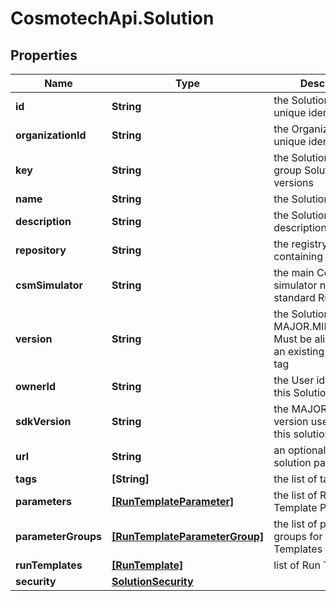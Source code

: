 # CosmotechApi.Solution

## Properties

Name | Type | Description | Notes
------------ | ------------- | ------------- | -------------
**id** | **String** | the Solution version unique identifier | [optional] [readonly] 
**organizationId** | **String** | the Organization unique identifier | [optional] [readonly] 
**key** | **String** | the Solution key which group Solution versions | [optional] 
**name** | **String** | the Solution name | [optional] 
**description** | **String** | the Solution description | [optional] 
**repository** | **String** | the registry repository containing the image | [optional] 
**csmSimulator** | **String** | the main Cosmo Tech simulator name used in standard Run Template | [optional] 
**version** | **String** | the Solution version MAJOR.MINOR.PATCH. Must be aligned with an existing repository tag | [optional] 
**ownerId** | **String** | the User id which own this Solution | [optional] [readonly] 
**sdkVersion** | **String** | the MAJOR.MINOR version used to build this solution | [optional] 
**url** | **String** | an optional URL link to solution page | [optional] 
**tags** | **[String]** | the list of tags | [optional] 
**parameters** | [**[RunTemplateParameter]**](RunTemplateParameter.md) | the list of Run Template Parameters | [optional] 
**parameterGroups** | [**[RunTemplateParameterGroup]**](RunTemplateParameterGroup.md) | the list of parameters groups for the Run Templates | [optional] 
**runTemplates** | [**[RunTemplate]**](RunTemplate.md) | list of Run Template | [optional] 
**security** | [**SolutionSecurity**](SolutionSecurity.md) |  | [optional] 


